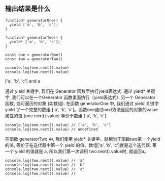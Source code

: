 ## 输出结果是什么

```
function* generatorOne() {
  yield ['a', 'b', 'c'];
}

function* generatorTwo() {
  yield* ['a', 'b', 'c'];
}

const one = generatorOne()
const two = generatorTwo()

console.log(one.next().value)
console.log(two.next().value)
```

['a', 'b', 'c'] and a

通过 yield 关键字, 我们在 Generator 函数里执行yield表达式. 通过 yield* 关键字, 我们可以在一个Generator 函数里面执行（yield表达式）另一个 Generator 函数, 或可遍历的对象 (如数组).
在函数 generatorOne 中, 我们通过 yield 关键字 yield 了一个完整的数组 ['a', 'b', 'c']。函数one通过next方法返回的对象的value 属性的值 (one.next().value) 等价于数组 ['a', 'b', 'c'].
```
console.log(one.next().value) // ['a', 'b', 'c']
console.log(one.next().value) // undefined
```
在函数 generatorTwo 中, 我们使用 yield* 关键字。就相当于函数two第一个yield的值, 等价于在迭代器中第一个 yield 的值。数组['a', 'b', 'c']就是这个迭代器. 第一个 yield 的值就是 a, 所以我们第一次调用 two.next().value时, 就返回a。
```
console.log(two.next().value) // 'a'
console.log(two.next().value) // 'b'
console.log(two.next().value) // 'c'
console.log(two.next().value) //
```